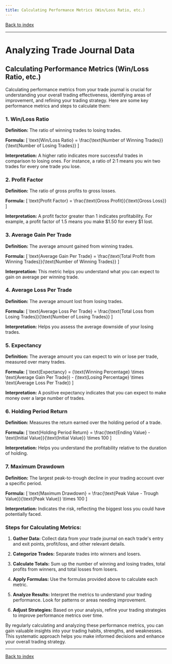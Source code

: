 ```yaml
---
title: Calculating Performance Metrics (Win/Loss Ratio, etc.)
---
```


[Back to index](index.html)

---
# Analyzing Trade Journal Data
## Calculating Performance Metrics (Win/Loss Ratio, etc.)

Calculating performance metrics from your trade journal is crucial for understanding your overall trading effectiveness, identifying areas of improvement, and refining your trading strategy. Here are some key performance metrics and steps to calculate them:

### 1. Win/Loss Ratio
**Definition:** The ratio of winning trades to losing trades.

**Formula:**
\[ \text{Win/Loss Ratio} = \frac{\text{Number of Winning Trades}}{\text{Number of Losing Trades}} \]

**Interpretation:** A higher ratio indicates more successful trades in comparison to losing ones. For instance, a ratio of 2:1 means you win two trades for every one trade you lose.

### 2. Profit Factor
**Definition:** The ratio of gross profits to gross losses.

**Formula:**
\[ \text{Profit Factor} = \frac{\text{Gross Profit}}{\text{Gross Loss}} \]

**Interpretation:** A profit factor greater than 1 indicates profitability. For example, a profit factor of 1.5 means you make $1.50 for every $1 lost.

### 3. Average Gain Per Trade
**Definition:** The average amount gained from winning trades.

**Formula:**
\[ \text{Average Gain Per Trade} = \frac{\text{Total Profit from Winning Trades}}{\text{Number of Winning Trades}} \]

**Interpretation:** This metric helps you understand what you can expect to gain on average per winning trade.

### 4. Average Loss Per Trade
**Definition:** The average amount lost from losing trades.

**Formula:**
\[ \text{Average Loss Per Trade} = \frac{\text{Total Loss from Losing Trades}}{\text{Number of Losing Trades}} \]

**Interpretation:** Helps you assess the average downside of your losing trades.

### 5. Expectancy
**Definition:** The average amount you can expect to win or lose per trade, measured over many trades.

**Formula:**
\[ \text{Expectancy} = (\text{Winning Percentage} \times \text{Average Gain Per Trade}) - (\text{Losing Percentage} \times \text{Average Loss Per Trade}) \]

**Interpretation:** A positive expectancy indicates that you can expect to make money over a large number of trades.

### 6. Holding Period Return
**Definition:** Measures the return earned over the holding period of a trade.

**Formula:**
\[ \text{Holding Period Return} = \frac{\text{Ending Value} - \text{Initial Value}}{\text{Initial Value}} \times 100 \]

**Interpretation:** Helps you understand the profitability relative to the duration of holding.

### 7. Maximum Drawdown
**Definition:** The largest peak-to-trough decline in your trading account over a specific period.

**Formula:**
\[ \text{Maximum Drawdown} = \frac{\text{Peak Value - Trough Value}}{\text{Peak Value}} \times 100 \]

**Interpretation:** Indicates the risk, reflecting the biggest loss you could have potentially faced.

### Steps for Calculating Metrics:

1. **Gather Data:** Collect data from your trade journal on each trade's entry and exit points, profit/loss, and other relevant details.

2. **Categorize Trades:** Separate trades into winners and losers.

3. **Calculate Totals:** Sum up the number of winning and losing trades, total profits from winners, and total losses from losers.

4. **Apply Formulas:** Use the formulas provided above to calculate each metric.

5. **Analyze Results:** Interpret the metrics to understand your trading performance. Look for patterns or areas needing improvement.

6. **Adjust Strategies:** Based on your analysis, refine your trading strategies to improve performance metrics over time.

By regularly calculating and analyzing these performance metrics, you can gain valuable insights into your trading habits, strengths, and weaknesses. This systematic approach helps you make informed decisions and enhance your overall trading strategy.

---
[Back to index](index.html)
